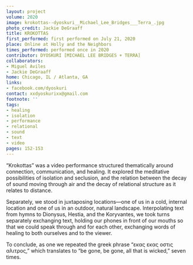 ```yaml
---
layout: project
volume: 2020
image: krokottas--dyoskuri__Michael_Lee_Bridges___Terra_.jpg
photo_credit: Jackie DeGraaff
title: KROKOTTAS
first_performed: first performed on July 21, 2020
place: Online at Holly and the Neighbors
times_performed: performed once in 2020
contributor: DYOSKURI [MICHAEL LEE BRIDGES + TERRA]
collaborators:
- Miguel Aviles
- Jackie DeGraaff
home: Chicago, IL / Atlanta, GA
links:
- facebook.com/dyoskuri
contact: xxdyoskurixx@gmail.com
footnote: ''
tags:
- healing
- isolation
- performance
- relational
- sound
- text
- video
pages: 152-153
---
```

“Krokottas” was a video performance structured thematically around connection, communication, and healing. It explored the meditative possibilities of isolation and seclusion, and the relation between the decay of sound moving through air and the decay of relational structure as it relates to distance.

Separately, we stood in juxtaposing locations—one of us in a cold, internal location and one of us in an outdoor, natural landscape. Interpolating text from hymns to Dionysus, Hestia, and the Koryvantes, we took turns separately exchanging text, holding our phones in front of our mouths so that we could speak through and for each other, exchanging words of healing to both ourselves and to the viewer. 

To conclude, as one we repeated the greek phrase “<span class="Greek">εκας εκας οστις αλιτρος</span>,” which translates to “be gone, be gone, all that is wicked,” seven times.